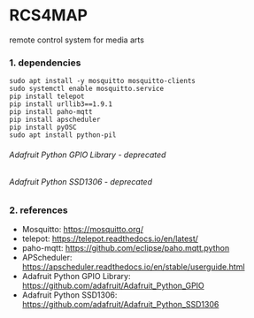 # RCS4MAP
remote control system for media arts



### 1. dependencies
```
sudo apt install -y mosquitto mosquitto-clients
sudo systemctl enable mosquitto.service
pip install telepot
pip install urllib3==1.9.1
pip install paho-mqtt
pip install apscheduler
pip install pyOSC
sudo apt install python-pil
```
######  Adafruit Python GPIO Library - deprecated    
######  Adafruit Python SSD1306 - deprecated


### 2. references
   * Mosquitto: <https://mosquitto.org/>
   * telepot: <https://telepot.readthedocs.io/en/latest/>
   * paho-mqtt: <https://github.com/eclipse/paho.mqtt.python>
   * APScheduler: <https://apscheduler.readthedocs.io/en/stable/userguide.html>
   * Adafruit Python GPIO Library: <https://github.com/adafruit/Adafruit_Python_GPIO>
   * Adafruit Python SSD1306: <https://github.com/adafruit/Adafruit_Python_SSD1306>
